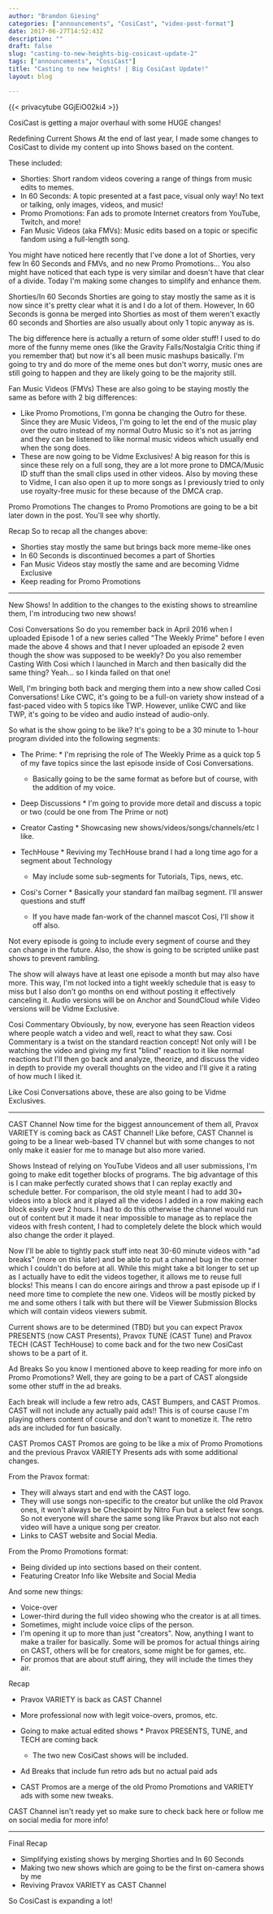 ```yaml
---
author: "Brandon Giesing"
categories: ["announcements", "CosiCast", "video-post-format"]
date: 2017-06-27T14:52:43Z
description: ""
draft: false
slug: "casting-to-new-heights-big-cosicast-update-2"
tags: ["announcements", "CosiCast"]
title: "Casting to new heights! | Big CosiCast Update!"
layout: blog

---
```


{{< privacytube GGjEiO02ki4 >}}

CosiCast is getting a major overhaul with some HUGE  changes!

Redefining Current Shows
At the end of last year, I made some changes to CosiCast to divide my content up
into Shows based on the content.

These included:

 * Shorties: Short random videos covering a range of things from music edits to
   memes.
 * In 60 Seconds: A topic presented at a fast pace, visual only way! No text or
   talking, only images, videos, and music!
 * Promo Promotions: Fan ads to promote Internet creators from YouTube, Twitch,
   and more!
 * Fan Music Videos (aka FMVs): Music edits based on a topic or specific fandom
   using a full-length song.

You might have noticed here recently that I've done a lot of Shorties, very few
In 60 Seconds and FMVs, and no new Promo Promotions... You also might have
noticed that each type is very similar and doesn't have that clear of a divide.
Today I'm making some changes to simplify and enhance them.

Shorties/In 60 Seconds
Shorties are going to stay mostly the same as it is now since it's pretty clear
what it is and I do a lot of them. However, In 60 Seconds is gonna be merged
into Shorties as most of them weren't exactly 60 seconds and Shorties are also
usually about only 1 topic anyway as is.

The big difference here is actually a return of some older stuff! I used to do
more of the funny meme ones (like the Gravity Falls/Nostalgia Critic thing if
you remember that) but now it's all been music mashups basically. I'm going to
try and do more of the meme ones but don't worry, music ones are still going to
happen and they are likely going to be the majority still.

Fan Music Videos (FMVs)
These are also going to be staying mostly the same as before with 2 big
differences:

 * Like Promo Promotions, I'm gonna be changing the Outro for these. Since they
   are Music Videos, I'm going to let the end of the music play over the outro
   instead of my normal Outro Music so it's not as jarring and they can be
   listened to like normal music videos which usually end when the song does.
 * These are now going to be Vidme Exclusives! A big reason for this is since
   these rely on a full song, they are a lot more prone to DMCA/Music ID stuff
   than the small clips used in other videos. Also by moving these to Vidme, I
   can also open it up to more songs as I previously tried to only use
   royalty-free music for these because of the DMCA crap.

Promo Promotions
The changes to Promo Promotions are going to be a bit later down in the post.
You'll see why shortly.

Recap
So to recap all the changes above:

 * Shorties stay mostly the same but brings back more meme-like ones
 * In 60 Seconds is discontinued becomes a part of Shorties
 * Fan Music Videos stay mostly the same and are becoming Vidme Exclusive
 * Keep reading for Promo Promotions


--------------------------------------------------------------------------------

New Shows!
In addition to the changes to the existing shows to streamline them, I'm
introducing two new shows!

Cosi Conversations
So do you remember back in April 2016 when I uploaded Episode 1 of a new series
called "The Weekly Prime" before I even made the above 4 shows and that I never
uploaded an episode 2 even though the show was supposed to be weekly? Do you
also remember Casting With Cosi which I launched in March and then basically did
the same thing? Yeah... so I kinda failed on that one!

Well, I'm bringing both back and merging them into a new show called Cosi
Conversations! Like CWC, it's going to be a full-on variety show instead of a
fast-paced video with 5 topics like TWP. However, unlike CWC and like TWP, it's
going to be video and audio instead of audio-only.

So what is the show going to be like? It's going to be a 30 minute to 1-hour
program divided into the following segments:

 * The Prime: * I'm reprising the role of The Weekly Prime as a quick top 5 of
      my fave topics since the last episode inside of Cosi Conversations.
    * Basically going to be the same format as before but of course,
      with the addition of my voice.


 * Deep Discussions * I'm going to provide more detail and discuss a topic or
      two (could be one from The Prime or not)


 * Creator Casting * Showcasing new shows/videos/songs/channels/etc I like.


 * TechHouse * Reviving my TechHouse brand I had a long time ago for a segment
      about Technology
    * May include some sub-segments for Tutorials, Tips, news, etc.


 * Cosi's Corner * Basically your standard fan mailbag segment. I'll answer
      questions and stuff
    * If you have made fan-work of the channel mascot Cosi, I'll
      show it off also.



Not every episode is going to include every segment of course and they can
change in the future. Also, the show is going to be scripted unlike past shows
to prevent rambling.

The show will always have at least one episode a month but may also have more.
This way, I'm not locked into a tight weekly schedule that is easy to miss but I
also don't go months on end without posting it effectively canceling it. Audio
versions will be on Anchor and SoundCloud while Video versions will be Vidme
Exclusive.

Cosi Commentary
Obviously, by now, everyone has seen Reaction videos where people watch a video
and well, react to what they saw. Cosi Commentary is a twist on the standard
reaction concept! Not only will I be watching the video and giving my first
"blind" reaction to it like normal reactions but I'll then go back and analyze,
theorize, and discuss the video in depth to provide my overall thoughts on the
video and I'll give it a rating of how much I liked it.

Like Cosi Conversations above, these are also going to be Vidme Exclusives.


--------------------------------------------------------------------------------

CAST Channel
Now time for the biggest announcement of them all, Pravox VARIETY is coming back
as CAST Channel! Like before, CAST Channel is going to be a linear web-based TV
channel but with some changes to not only make it easier for me to manage but
also more varied.



Shows
Instead of relying on YouTube Videos and all user submissions, I'm going to make
edit together blocks of programs. The big advantage of this is I can make
perfectly curated shows that I can replay exactly and schedule better. For
comparison, the old style meant I had to add 30+ videos into a block and it
played all the videos I added in a row making each block easily over 2 hours. I
had to do this otherwise the channel would run out of content but it made it
near impossible to manage as to replace the videos with fresh content, I had to
completely delete the block which would also change the order it played.

Now I'll be able to tightly pack stuff into neat 30-60 minute videos with "ad
breaks" (more on this later) and be able to put a channel bug in the corner
which I couldn't do before at all. While this might take a bit longer to set up
as I actually have to edit the videos together, it allows me to reuse full
blocks! This means I can do encore airings and throw a past episode up if I need
more time to complete the new one. Videos will be mostly picked by me and some
others I talk with but there will be Viewer Submission Blocks which will contain
videos viewers submit.

Current shows are to be determined (TBD) but you can expect Pravox PRESENTS (now
CAST Presents), Pravox TUNE (CAST Tune) and Pravox TECH (CAST TechHouse) to come
back and for the two new CosiCast shows to be a part of it.

Ad Breaks
So you know I mentioned above to keep reading for more info on Promo Promotions?
Well, they are going to be a part of CAST alongside some other stuff in the ad
breaks.

Each break will include a few retro ads, CAST Bumpers, and CAST Promos. CAST
will not include any actually paid ads!!  This is of course cause I'm playing
others content of course and don't want to monetize it. The retro ads are
included for fun basically.

CAST Promos
CAST Promos are going to be like a mix of Promo Promotions and the previous
Pravox VARIETY Presents ads with some additional changes.

From the Pravox format:

 * They will always start and end with the CAST logo.
 * They will use songs non-specific to the creator but unlike the old Pravox
   ones, it won't always be Checkpoint by Nitro Fun but a select few songs. So
   not everyone will share the same song like Pravox but also not each video
   will have a unique song per creator.
 * Links to CAST website and Social Media.

From the Promo Promotions format:

 * Being divided up into sections based on their content.
 * Featuring Creator Info like Website and Social Media

And some new things:

 * Voice-over
 * Lower-third during the full video showing who the creator is at all times.
 * Sometimes, might include voice clips of the person.
 * I'm opening it up to more than just "creators". Now, anything I want to make
   a trailer for basically. Some will be promos for actual things airing on
   CAST, others will be for creators, some might be for games, etc.
 * For promos that are about stuff airing, they will include the times they air.

Recap
 * Pravox VARIETY is back as CAST Channel
 * More professional now with legit voice-overs, promos, etc.
 * Going to make actual edited shows * Pravox PRESENTS, TUNE, and TECH are
      coming back
    * The two new CosiCast shows will be
      included.


 * Ad Breaks that include fun retro ads but no actual paid ads
 * CAST Promos are a merge of the old Promo Promotions and VARIETY ads with some
   new tweaks.

CAST Channel isn't ready yet so make sure to check back here or follow me on
social media for more info!


--------------------------------------------------------------------------------

Final Recap
 * Simplifying existing shows by merging Shorties and In 60 Seconds
 * Making two new shows which are going to be the first on-camera shows by me
 * Reviving Pravox VARIETY as CAST Channel

So CosiCast is expanding a lot!
